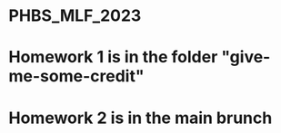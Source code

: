 # PHBS_MLF_2023
# Homework 1 is in the folder "give-me-some-credit"
# Homework 2 is in the main brunch
